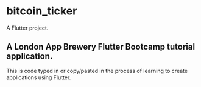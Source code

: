 # bitcoin_ticker

A Flutter project.

## A London App Brewery Flutter Bootcamp tutorial application.

This is code typed in or copy/pasted in the process of learning to create applications using Flutter.

